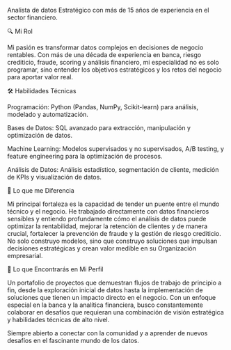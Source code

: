 Analista de datos Estratégico con más de 15 años de experiencia en el sector financiero.

🔍 Mi Rol

Mi pasión es transformar datos complejos en decisiones de negocio rentables. Con más de una década de experiencia en banca, riesgo crediticio, fraude, scoring y análisis financiero, mi especialidad no es solo programar, sino entender los objetivos estratégicos y los retos del negocio para aportar valor real.

🛠️ Habilidades Técnicas

Programación: Python (Pandas, NumPy, Scikit-learn) para análisis, modelado y automatización.

Bases de Datos: SQL avanzado para extracción, manipulación y optimización de datos.

Machine Learning: Modelos supervisados y no supervisados, A/B testing, y feature engineering para la optimización de procesos.

Análisis de Datos: Análisis estadístico, segmentación de cliente, medición de KPIs y visualización de datos.

💼 Lo que me Diferencia

Mi principal fortaleza es la capacidad de tender un puente entre el mundo técnico y el negocio. He trabajado directamente con datos financieros sensibles y entiendo profundamente cómo el análisis de datos puede optimizar la rentabilidad, mejorar la retención de clientes y de manera crucial, fortalecer la prevención de fraude y la gestión de riesgo crediticio. No solo construyo modelos, sino que construyo soluciones que impulsan decisiones estratégicas y crean valor medible en su Organización empresarial.

🚀 Lo que Encontrarás en Mi Perfil

Un portafolio de proyectos que demuestran flujos de trabajo de principio a fin, desde la exploración inicial de datos hasta la implementación de soluciones que tienen un impacto directo en el negocio. Con un enfoque especial en la banca y la analítica financiera, busco constantemente colaborar en desafíos que requieran una combinación de visión estratégica y habilidades técnicas de alto nivel.

Siempre abierto a conectar con la comunidad y a aprender de nuevos desafíos en el fascinante mundo de los datos.

